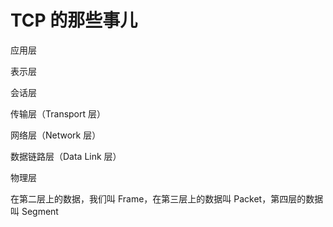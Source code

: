 # TCP 的那些事儿

应用层

表示层

会话层

传输层（Transport 层）

网络层（Network 层）

数据链路层（Data Link 层）

物理层

在第二层上的数据，我们叫 Frame，在第三层上的数据叫 Packet，第四层的数据叫 Segment
